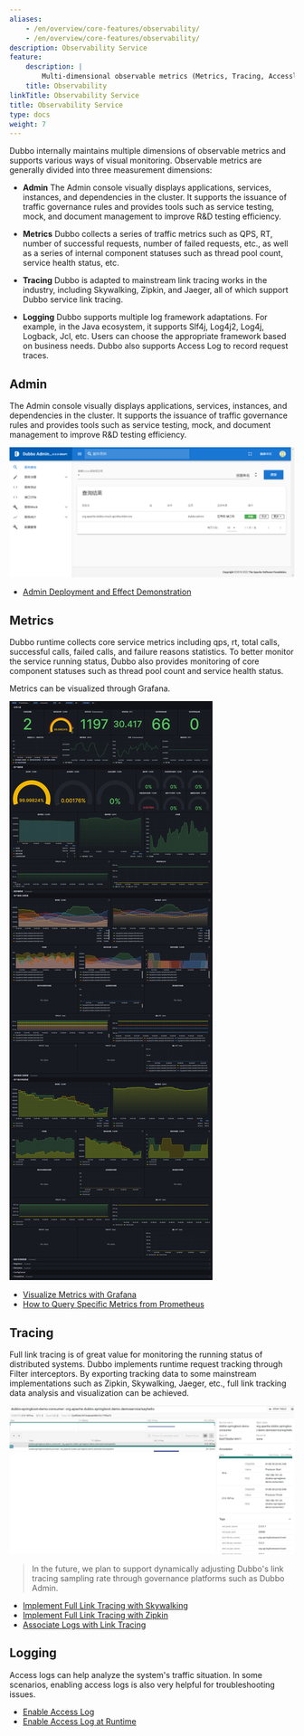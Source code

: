 ```yaml
---
aliases:
    - /en/overview/core-features/observability/
    - /en/overview/core-features/observability/
description: Observability Service
feature:
    description: |
        Multi-dimensional observable metrics (Metrics, Tracing, Accesslog) help understand the service running status. Admin console, Grafana, etc., help achieve data metrics visualization.
    title: Observability
linkTitle: Observability Service
title: Observability Service
type: docs
weight: 7
---
```




Dubbo internally maintains multiple dimensions of observable metrics and supports various ways of visual monitoring. Observable metrics are generally divided into three measurement dimensions:

* **Admin** The Admin console visually displays applications, services, instances, and dependencies in the cluster. It supports the issuance of traffic governance rules and provides tools such as service testing, mock, and document management to improve R&D testing efficiency.

* **Metrics** Dubbo collects a series of traffic metrics such as QPS, RT, number of successful requests, number of failed requests, etc., as well as a series of internal component statuses such as thread pool count, service health status, etc.

* **Tracing** Dubbo is adapted to mainstream link tracing works in the industry, including Skywalking, Zipkin, and Jaeger, all of which support Dubbo service link tracing.

* **Logging** Dubbo supports multiple log framework adaptations. For example, in the Java ecosystem, it supports Slf4j, Log4j2, Log4j, Logback, Jcl, etc. Users can choose the appropriate framework based on business needs. Dubbo also supports Access Log to record request traces.

## Admin
The Admin console visually displays applications, services, instances, and dependencies in the cluster. It supports the issuance of traffic governance rules and provides tools such as service testing, mock, and document management to improve R&D testing efficiency.

![Admin Effect](/imgs/v3/feature/observability/admin.jpg)

* [Admin Deployment and Effect Demonstration](../../tasks/observability/admin/)

## Metrics
Dubbo runtime collects core service metrics including qps, rt, total calls, successful calls, failed calls, and failure reasons statistics. To better monitor the service running status, Dubbo also provides monitoring of core component statuses such as thread pool count and service health status.

Metrics can be visualized through Grafana.

![Grafana Effect](/imgs/v3/feature/observability/provider-stat.png)

* [Visualize Metrics with Grafana](../../tasks/observability/grafana/)
* [How to Query Specific Metrics from Prometheus](../../tasks/observability/prometheus/)

## Tracing
Full link tracing is of great value for monitoring the running status of distributed systems. Dubbo implements runtime request tracking through Filter interceptors. By exporting tracking data to some mainstream implementations such as Zipkin, Skywalking, Jaeger, etc., full link tracking data analysis and visualization can be achieved.

![Tracing Effect](/imgs/v3/feature/observability/tracing.png)

> In the future, we plan to support dynamically adjusting Dubbo's link tracing sampling rate through governance platforms such as Dubbo Admin.

* [Implement Full Link Tracing with Skywalking](../../tasks/observability/tracing/skywalking/)
* [Implement Full Link Tracing with Zipkin](../../tasks/observability/tracing/zipkin/)
* [Associate Logs with Link Tracing](../../mannual/java-sdk/advanced-features-and-usage/observability/tracing/)

## Logging
Access logs can help analyze the system's traffic situation. In some scenarios, enabling access logs is also very helpful for troubleshooting issues.

* [Enable Access Log](../../mannual/java-sdk/advanced-features-and-usage/service/accesslog/)
* [Enable Access Log at Runtime](../../tasks/traffic-management/accesslog/)
